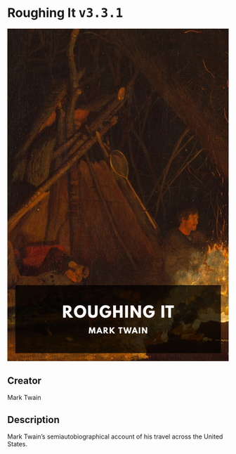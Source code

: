 
# Roughing It <kbd>v3.3.1</kbd>

<center>
  <img src="./cover-1024.jpg"/>
</center>

## Creator
Mark Twain

## Description
Mark Twain’s semiautobiographical account of his travel across the United States.
